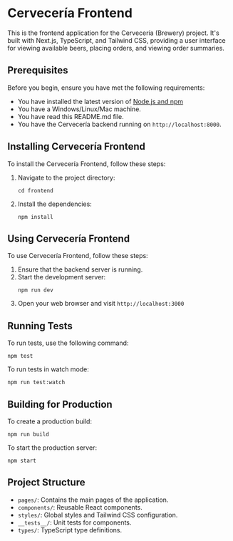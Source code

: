 # Cervecería Frontend

This is the frontend application for the Cervecería (Brewery) project. It's built with Next.js, TypeScript, and Tailwind CSS, providing a user interface for viewing available beers, placing orders, and viewing order summaries.

## Prerequisites

Before you begin, ensure you have met the following requirements:

* You have installed the latest version of [Node.js and npm](https://nodejs.org/)
* You have a Windows/Linux/Mac machine.
* You have read this README.md file.
* You have the Cervecería backend running on `http://localhost:8000`.

## Installing Cervecería Frontend

To install the Cervecería Frontend, follow these steps:


1. Navigate to the project directory:
   ```
   cd frontend
   ```
2. Install the dependencies:
   ```
   npm install
   ```

## Using Cervecería Frontend

To use Cervecería Frontend, follow these steps:

1. Ensure that the backend server is running.
2. Start the development server:
   ```
   npm run dev
   ```
3. Open your web browser and visit `http://localhost:3000`

## Running Tests

To run tests, use the following command:

```
npm test
```

To run tests in watch mode:

```
npm run test:watch
```

## Building for Production

To create a production build:

```
npm run build
```

To start the production server:

```
npm start
```

## Project Structure

- `pages/`: Contains the main pages of the application.
- `components/`: Reusable React components.
- `styles/`: Global styles and Tailwind CSS configuration.
- `__tests__/`: Unit tests for components.
- `types/`: TypeScript type definitions.

